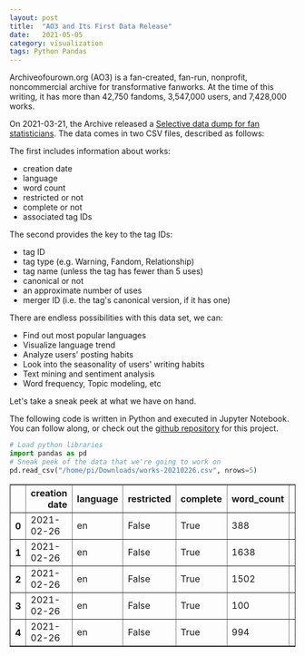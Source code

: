 ```yaml
---
layout: post
title:  "AO3 and Its First Data Release"
date:   2021-05-05
category: visualization
tags: Python Pandas 
---
```


Archiveofourown.org (AO3) is a fan-created, fan-run, nonprofit, noncommercial archive for transformative fanworks. At the time of this writing, it has more than 42,750 fandoms, 3,547,000 users, and 7,428,000 works.

On 2021-03-21, the Archive released a [Selective data dump for fan statisticians](https://archiveofourown.org/admin_posts/18804). The data comes in two CSV files, described as follows:

The first includes information about works:

- creation date
- language
- word count
- restricted or not
- complete or not
- associated tag IDs

The second provides the key to the tag IDs:

- tag ID
- tag type (e.g. Warning, Fandom, Relationship)
- tag name (unless the tag has fewer than 5 uses)
- canonical or not
- an approximate number of uses
- merger ID (i.e. the tag's canonical version, if it has one)

There are endless possibilities with this data set, we can:

- Find out most popular languages
- Visualize language trend
- Analyze users' posting habits
- Look into the seasonality of users' writing habits
- Text mining and sentiment analysis 
- Word frequency, Topic modeling, etc

Let's take a sneak peek at what we have on hand.

The following code is written in Python and executed in Jupyter Notebook. You can follow along, or check out the [github repository](https://github.com/amecreate/ao3-data-vis) for this project. 


```python
# Load python libraries
import pandas as pd
# Sneak peek of the data that we're going to work on
pd.read_csv("/home/pi/Downloads/works-20210226.csv", nrows=5)
```




<div>
<style scoped>
    .dataframe tbody tr th:only-of-type {
        vertical-align: middle;
    }

    .dataframe tbody tr th {
        vertical-align: top;
    }

    .dataframe thead th {
        text-align: right;
    }
</style>
<table border="1" class="dataframe">
  <thead>
    <tr style="text-align: right;">
      <th></th>
      <th>creation date</th>
      <th>language</th>
      <th>restricted</th>
      <th>complete</th>
      <th>word_count</th>
      <th>tags</th>
      <th>Unnamed: 6</th>
    </tr>
  </thead>
  <tbody>
    <tr>
      <th>0</th>
      <td>2021-02-26</td>
      <td>en</td>
      <td>False</td>
      <td>True</td>
      <td>388</td>
      <td>10+414093+1001939+4577144+1499536+110+4682892+...</td>
      <td>NaN</td>
    </tr>
    <tr>
      <th>1</th>
      <td>2021-02-26</td>
      <td>en</td>
      <td>False</td>
      <td>True</td>
      <td>1638</td>
      <td>10+20350917+34816907+23666027+23269305+2326930...</td>
      <td>NaN</td>
    </tr>
    <tr>
      <th>2</th>
      <td>2021-02-26</td>
      <td>en</td>
      <td>False</td>
      <td>True</td>
      <td>1502</td>
      <td>10+10613413+9780526+3763877+3741104+7657229+30...</td>
      <td>NaN</td>
    </tr>
    <tr>
      <th>3</th>
      <td>2021-02-26</td>
      <td>en</td>
      <td>False</td>
      <td>True</td>
      <td>100</td>
      <td>10+15322+54862755+20595867+32994286+663+471751...</td>
      <td>NaN</td>
    </tr>
    <tr>
      <th>4</th>
      <td>2021-02-26</td>
      <td>en</td>
      <td>False</td>
      <td>True</td>
      <td>994</td>
      <td>11+721553+54604+1439500+3938423+53483274+54862...</td>
      <td>NaN</td>
    </tr>
  </tbody>
</table>
</div>


